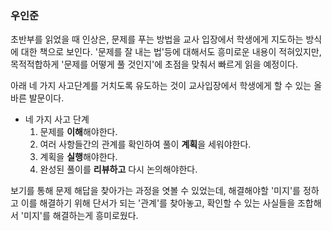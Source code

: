 ### 우인준

초반부를 읽었을 때 인상은, 문제를 푸는 방법을 교사 입장에서 학생에게 지도하는 방식에 대한 책으로 보인다. 
'문제를 잘 내는 법'등에 대해서도 흥미로운 내용이 적혀있지만, 목적적합하게 '문제를 어떻게 풀 것인지'에 초점을 맞춰서 빠르게 읽을 예정이다. 
  
아래 네 가지 사고단계를 거치도록 유도하는 것이 교사입장에서 학생에게 할 수 있는 올바른 발문이다.
  - 네 가지 사고 단계
    1. 문제를 **이해**해야한다.
    2. 여러 사항들간의 관계를 확인하여 풀이 **계획**을 세워야한다.
    3. 계획을 **실행**해야한다.
    4. 완성된 풀이를 **리뷰하고** 다시 논의해야한다.
    
보기를 통해 문제 해답을 찾아가는 과정을 엿볼 수 있었는데, 해결해야할 '미지'를 정하고 이를 해결하기 위해 단서가 되는 '관계'를 찾아놓고, 확인할 수 있는 사실들을 조합해서 '미지'를 해결하는게 흥미로웠다.
